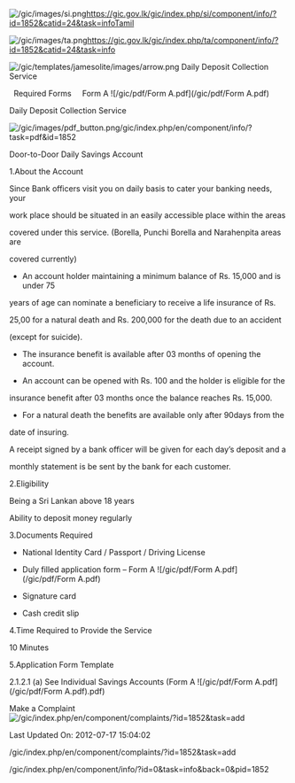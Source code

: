 <!-- Source: https://gic.gov.lk/gic/index.php/en/component/info/?id=1852&catid=24&task=info -->

![/gic/images/si.png](/gic/images/si.png)https://gic.gov.lk/gic/index.php/si/component/info/?id=1852&catid=24&task=infoTamil

![/gic/images/ta.png](/gic/images/ta.png)https://gic.gov.lk/gic/index.php/ta/component/info/?id=1852&catid=24&task=info

![/gic/templates/jamesolite/images/arrow.png](/gic/templates/jamesolite/images/arrow.png) Daily Deposit Collection Service

  Required Forms     Form A ![/gic/pdf/Form A.pdf](/gic/pdf/Form A.pdf)

Daily Deposit Collection Service

![/gic/images/pdf_button.png](/gic/images/pdf_button.png)/gic/index.php/en/component/info/?task=pdf&id=1852

Door-to-Door Daily Savings Account

1.About the Account

Since Bank officers visit you on daily basis to cater your banking needs, your

work place should be situated in an easily accessible place within the areas

covered under this service. (Borella, Punchi Borella and Narahenpita areas are

covered currently)

 * An account holder maintaining a minimum balance of Rs. 15,000 and is under 75

 years of age can nominate a beneficiary to receive a life insurance of Rs.

 25,00 for a natural death and Rs. 200,000 for the death due to an accident

 (except for suicide).

 * The insurance benefit is available after 03 months of opening the account.

 * An account can be opened with Rs. 100 and the holder is eligible for the

 insurance benefit after 03 months once the balance reaches Rs. 15,000.

 * For a natural death the benefits are available only after 90days from the

 date of insuring.

A receipt signed by a bank officer will be given for each day’s deposit and a

monthly statement is be sent by the bank for each customer.

2.Eligibility

Being a Sri Lankan above 18 years

Ability to deposit money regularly

3.Documents Required

 * National Identity Card / Passport / Driving License

 * Duly filled application form – Form A ![/gic/pdf/Form A.pdf](/gic/pdf/Form A.pdf)

 * Signature card

 * Cash credit slip

4.Time Required to Provide the Service

10 Minutes

5.Application Form Template

2.1.2.1 (a) See Individual Savings Accounts (Form A ![/gic/pdf/Form A.pdf](/gic/pdf/Form A.pdf).pdf)

Make a Complaint ![/gic/index.php/en/component/complaints/?id=1852&task=add](/gic/index.php/en/component/complaints/?id=1852&task=add)

Last Updated On: 2012-07-17 15:04:02

/gic/index.php/en/component/complaints/?id=1852&task=add

/gic/index.php/en/component/info/?id=0&task=info&back=0&pid=1852